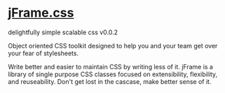 # [jFrame.css](http://jchck.github.io/jframe/)
delightfully simple scalable css
v0.0.2

Object oriented CSS toolkit designed to help you and your team get over your fear of stylesheets.

Write better and easier to maintain CSS by writing less of it. jFrame is a library of single purpose CSS classes focused on extensibility, flexibility, and reuseability. Don't get lost in the cascase, make better sense of it.